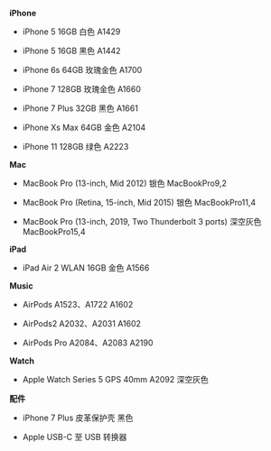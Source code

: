 **iPhone**

- iPhone 5 16GB 白色 A1429

- iPhone 5 16GB 黑色 A1442

- iPhone 6s 64GB 玫瑰金色 A1700

- iPhone 7 128GB 玫瑰金色 A1660

- iPhone 7 Plus 32GB 黑色 A1661

- iPhone Xs Max 64GB 金色 A2104

- iPhone 11 128GB 绿色 A2223


**Mac**

- MacBook Pro (13-inch, Mid 2012) 银色 MacBookPro9,2

- MacBook Pro (Retina, 15-inch, Mid 2015) 银色 MacBookPro11,4

- MacBook Pro (13-inch, 2019, Two Thunderbolt 3 ports) 深空灰色 MacBookPro15,4


**iPad**

- iPad Air 2 WLAN 16GB 金色 A1566


**Music**

- AirPods A1523、A1722 A1602

- AirPods2 A2032、A2031 A1602

- AirPods Pro A2084、A2083 A2190


**Watch**

- Apple Watch Series 5 GPS 40mm A2092 深空灰色


**配件**

- iPhone 7 Plus 皮革保护壳 黑色

- Apple USB-C 至 USB 转换器